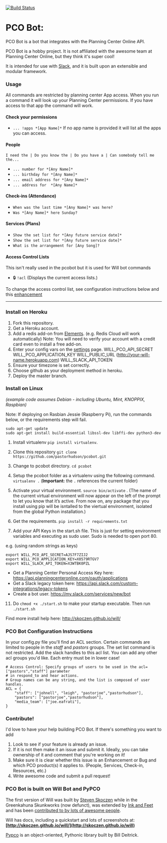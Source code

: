 [![Build Status](https://travis-ci.org/pastorhudson/pcobot.svg?branch=master)](https://travis-ci.org/pastorhudson/pcobot)
# PCO Bot:
PCO Bot is a bot that integrates with the Planning Center Online API.

PCO Bot is a hobby project. It is not affiliated with the awesome team at Planning Center Online, 
but they think it's super cool!

It is intended for use with [Slack](https://slack.com/), and it is built upon an extensible and modular framework.

### Usage

All commands are restricted by planning center App access. 
When you run a command it will look up your Planning Center permissions. 
If you have access to that app the command will work.

#### Check your permissions
*  ```... !apps *[App Name]*```
If no app name is provided it will list all the apps you can access. 


#### People

```I need the | Do you know the | Do you have a | Can somebody tell me the...```

*  ```... number for *[Any Name]*```   
*  ```... birthday for *[Any Name]*```
*  ```... email address for *[Any Name]*```
*  ```... address for  *[Any Name]*```

#### Check-ins (Attendance)
* ```When was the last time *[Any Name]* was here?```
* ```Was *[Any Name]* here Sunday?```

#### Services (Plans)
* ```Show the set list for *[Any future service date]*```
* ```Show the set list for *[Any future service date]*```
* ```What is the arrangement for [Any Song]?```

#### Access Control Lists
This isn't really used in the pcobot but it is used for Will bot commands
* :lock: ```!acl``` (Displays the current access lists.)

To change the access control list, see configuration instructions below and this [enhancement](https://github.com/pastorhudson/pcobot/issues/17)

----------------------------------
### Install on Heroku

1. Fork this repository.
1. Get a Heroku account.
2. Add a redis add-on from [Elements](https://elements.heroku.com/addons). (e.g. Redis Cloud will work automatically) Note: You will need to verify your account with a credit card even to install a free add-on.
4. Enter your config vars on the [settings](https://dashboard.heroku.com/apps/your_app/settings) page.
		WILL_PCO_API_SECRET
		WILL_PCO_APPLICATION_KEY
		WILL_PUBLIC_URL (http://your-will-name.herokuapp.com)
		WILL_SLACK_API_TOKEN
5. Ensure your timezone is set correctly.
2. Choose github as your deployment method in heroku.
4. Deploy the master branch.

### Install on Linux 
*(example code assumes Debian - including Ubuntu, Mint, KNOPPIX, Raspbian)*

Note: If deploying on Rasbian Jessie (Raspberry Pi), run the commands below, or the requirements step will fail. 
```
sudo apt-get update
sudo apt-get install build-essential libssl-dev libffi-dev python3-dev
```

1. Install virtualenv ```pip install virtualenv```.
3. Clone this repository
 ```git clone https://github.com/pastorhudson/pcobot.git```
4. Change to pcobot directory. ```cd pcobot```
5. Setup the pcobot folder as a virtualenv using the following command. ```virtualenv .```  (**Important:** the `.` references the current folder)
6. Activate your virtual environment. ```source bin/activate``` . (The name of the current virtual environment will now appear on the left of the prompt to let you know that it’s active. From now on, any package that you install using pip will be isntalled to the viertual environment, isolated from the global Python installation.)
7. Get the requirements. ```pip install -r requirements.txt``` 

10. Add your API Keys in the start.sh file. This is just for setting environment
variables and executing as sudo user. Sudo is needed to open port 80.

e.g. (using random strings as keys)
```
export WILL_PCO_API_SECRET=AJS7F7ZIJ2
export WILL_PCO_APPLICATION_KEY=X0579RTGV7
export WILL_SLACK_API_TOKEN=X3WTBK0PZL
```
  * Get a Planning Center Personal Access Key here: https://api.planningcenteronline.com/oauth/applications
  * Get a Slack legacy token here: https://api.slack.com/custom-integrations/legacy-tokens
  * Create a bot user. https://my.slack.com/services/new/bot
	
11. Do ```chmod +x ./start.sh``` to make your startup executable.
Then run ```./start.sh```

Find more install help here:
http://skoczen.github.io/will/

### PCO Bot Configuration Instructions

In your config.py file you'll find an ACL section. Certain commands are limited to people in the *staff* and *pastors* groups.
The set list command is not restricted. Add the slack handles to this acl list. You can add any other 
acl groups you'd like. Each entry must be in lower case!
```
# Access Control: Specify groups of users to be used in the acl=["pastors","staff"] parameter
# in respond_to and hear actions.
# Group names can be any string, and the list is composed of user handles.
ACL = {
    "staff": ["johnell", "leigh", "pastorjoe","pastorhudson"],
    "pastors": ["pastorjoe","pastorhudson"],
	"media_team": ["joe.eafrati"],
}
```

### Contribute!
I'd love to have your help building PCO Bot. 
If there's something you want to add 
1. Look to see if your feature is already an issue.
2. If it is not then make it an issue and submit it. Ideally, you can take ownership of it and comment that you're working on it!
3. Make sure it is clear whether this issue is an Enhancement or Bug and which PCO product(s) it applies to. (People, Services, Check-in, Resources, etc.)
4. Write awesome code and submit a pull request!


### PCO Bot is built on Will Bot and PyPCO

The first version of Will was built by [Steven Skoczen](http://stevenskoczen.com) while in the Greenkahuna Skunkworks (now defunct), was extended by [Ink and Feet](https://inkandfeet.com) and has been [contributed to by lots of awesome people](http://skoczen.github.io/will/improve/#the-shoulders-of-giants).

Will has docs, including a quickstart and lots of screenshots at:
**[http://skoczen.github.io/will/](http://skoczen.github.io/will)** 


[Pypco](https://github.com/billdeitrick/pypco) is an object-oriented, Pythonic library built by Bill Deitrick.
